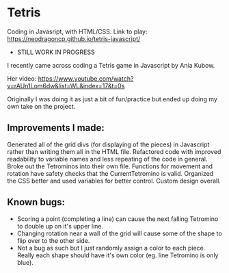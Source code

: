# Tetris

Coding in Javasript, with HTML/CSS.
Link to play: https://neodragoncp.github.io/tetris-javascript/

- STILL WORK IN PROGRESS

I recently came across coding a Tetris game in Javascript by Ania Kubow.

Her video: https://www.youtube.com/watch?v=rAUn1Lom6dw&list=WL&index=17&t=0s

Originally I was doing it as just a bit of fun/practice but ended up doing my own take on the project.

## Improvements I made:

Generated all of the grid divs (for displaying of the pieces) in Javascript rather than writing them all in the HTML file.
Refactored code with improved readability to variable names and less repeating of the code in general.
Broke out the Tetrominos into their own file. Functions for movement and rotation have safety checks that the CurrentTetromino is valid.
Organized the CSS better and used variables for better control.
Custom design overall.

## Known bugs:

- Scoring a point (completing a line) can cause the next falling Tetromino to double up on it's upper line.
- Changing rotation near a wall of the grid will cause some of the shape to flip over to the other side.
- Not a bug as such but I just randomly assign a color to each piece. Really each shape should have it's own color (eg. line Tetromino is only blue).
